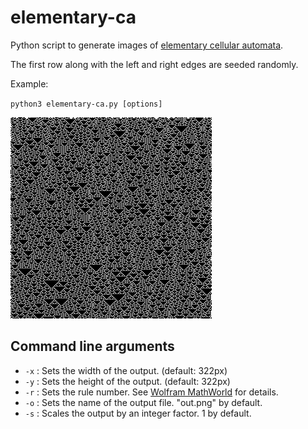 # elementary-ca

Python script to generate images of [elementary cellular automata](http://en.wikipedia.org/wiki/Elementary_cellular_automaton).

The first row along with the left and right edges are seeded randomly.

Example:

`python3 elementary-ca.py [options]`

![Example](example.png)

## Command line arguments

* `-x` : Sets the width of the output. (default: 322px)
* `-y` : Sets the height of the output. (default: 322px)
* `-r` : Sets the rule number. See [Wolfram MathWorld](http://mathworld.wolfram.com/ElementaryCellularAutomaton.html) for details.
* `-o` : Sets the name of the output file. "out.png" by default.
* `-s` : Scales the output by an integer factor. 1 by default.